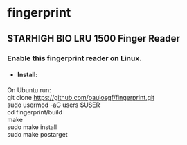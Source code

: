 # fingerprint
## STARHIGH BIO LRU 1500 Finger Reader 

### Enable this fingerprint reader on Linux.

- #### Install:
On Ubuntu run: <br>
git clone https://github.com/paulosgf/fingerprint.git <br> 
sudo usermod -aG users $USER <br> 
cd fingerprint/build <br> 
make <br> 
sudo make install <br> 
sudo make postarget <br> 
